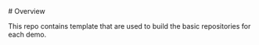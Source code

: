 # Overview

This repo contains template that are used to build the basic repositories for each demo. 